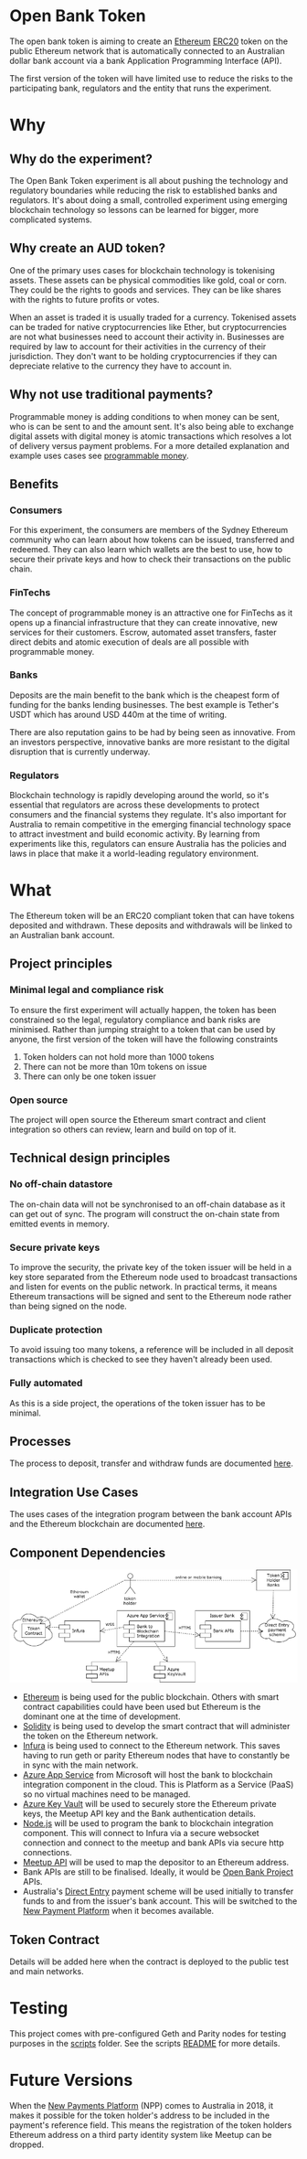 # Open Bank Token
The open bank token is aiming to create an [Ethereum](https://www.ethereum.org/) [ERC20](https://github.com/ethereum/EIPs/issues/20) token on the public Ethereum network that is automatically connected to an Australian dollar bank account via a bank Application Programming Interface (API).

The first version of the token will have limited use to reduce the risks to the participating bank, regulators and the entity that runs the experiment.

# Why
## Why do the experiment?
The Open Bank Token experiment is all about pushing the technology and regulatory boundaries while reducing the risk to established banks and regulators. It's about doing a small, controlled experiment using emerging blockchain technology so lessons can be learned for bigger, more complicated systems.

## Why create an AUD token?
One of the primary uses cases for blockchain technology is tokenising assets. These assets can be physical commodities like gold, coal or corn. They could be the rights to goods and services. They can be like shares with the rights to future profits or votes.

When an asset is traded it is usually traded for a currency. Tokenised assets can be traded for native cryptocurrencies like Ether, but cryptocurrencies are not what businesses need to account their activity in. Businesses are required by law to account for their activities in the currency of their jurisdiction. They don't want to be holding cryptocurrencies if they can depreciate relative to the currency they have to account in.

## Why not use traditional payments?
Programmable money is adding conditions to when money can be sent, who is can be sent to and the amount sent. It's also being able to exchange digital assets with digital money is atomic transactions which resolves a lot of delivery versus payment problems. For a more detailed explanation and example uses cases see [programmable money](https://github.com/naddison36/ethereum-programmable-money).

## Benefits
### Consumers
For this experiment, the consumers are members of the Sydney Ethereum community who can learn about how tokens can be issued, transferred and redeemed. They can also learn which wallets are the best to use, how to secure their private keys and how to check their transactions on the public chain.

### FinTechs
The concept of programmable money is an attractive one for FinTechs as it opens up a financial infrastructure that they can create innovative, new services for their customers. Escrow, automated asset transfers, faster direct debits and atomic execution of deals are all possible with programmable money. 

### Banks
Deposits are the main benefit to the bank which is the cheapest form of funding for the banks lending businesses. The best example is Tether's USDT which has around USD 440m at the time of writing.

There are also reputation gains to be had by being seen as innovative. From an investors perspective, innovative banks are more resistant to the digital disruption that is currently underway.

### Regulators
Blockchain technology is rapidly developing around the world, so it's essential that regulators are across these developments to protect consumers and the financial systems they regulate. It's also important for Australia to remain competitive in the emerging financial technology space to attract investment and build economic activity. By learning from experiments like this, regulators can ensure Australia has the policies and laws in place that make it a world-leading regulatory environment.

# What
The Ethereum token will be an ERC20 compliant token that can have tokens deposited and withdrawn. These deposits and withdrawals will be linked to an Australian bank account.

## Project principles

### Minimal legal and compliance risk
To ensure the first experiment will actually happen, the token has been constrained so the legal, regulatory compliance and bank risks are minimised. Rather than jumping straight to a token that can be used by anyone, the first version of the token will have the following constraints
1. Token holders can not hold more than 1000 tokens
2. There can not be more than 10m tokens on issue
3. There can only be one token issuer

### Open source
The project will open source the Ethereum smart contract and client integration so others can review, learn and build on top of it.

## Technical design principles

### No off-chain datastore
The on-chain data will not be synchronised to an off-chain database as it can get out of sync. The program will construct the on-chain state from emitted events in memory.

### Secure private keys
To improve the security, the private key of the token issuer will be held in a key store separated from the Ethereum node used to broadcast transactions and listen for events on the public network. In practical terms, it means Ethereum transactions will be signed and sent to the Ethereum node rather than being signed on the node.

### Duplicate protection
To avoid issuing too many tokens, a reference will be included in all deposit transactions which is checked to see they haven't already been used.

### Fully automated
As this is a side project, the operations of the token issuer has to be minimal. 

## Processes
The process to deposit, transfer and withdraw funds are documented [here](./processes.md).

## Integration Use Cases
The uses cases of the integration program between the bank account APIs and the Ethereum blockchain are documented [here](./integrationUseCases.md).

## Component Dependencies
![Component dependencies](./diagrams/dependencies.png "Component Dependencies")
* [Ethereum](https://ethereum.org/) is being used for the public blockchain. Others with smart contract capabilities could have been used but Ethereum is the dominant one at the time of development.
* [Solidity](http://solidity.readthedocs.io/en/develop/) is being used to develop the smart contract that will administer the token on the Ethereum network.
* [Infura](infura.io) is being used to connect to the Ethereum network. This saves having to run geth or parity Ethereum nodes that have to constantly be in sync with the main network.
* [Azure App Service](https://azure.microsoft.com/en-au/services/app-service/) from Microsoft will host the bank to blockchain integration component in the cloud. This is Platform as a Service (PaaS) so no virtual machines need to be managed.
* [Azure Key Vault](https://azure.microsoft.com/en-us/services/key-vault/) will be used to securely store the Ethereum private keys, the Meetup API key and the Bank authentication details.
* [Node.js](https://nodejs.org/en/) will be used to program the bank to blockchain integration component. This will connect to Infura via a secure websocket connection and connect to the meetup and bank APIs via secure http connections.
* [Meetup API](https://www.meetup.com/meetup_api/) will be used to map the depositor to an Ethereum address.
* Bank APIs are still to be finalised. Ideally, it would be [Open Bank Project](https://openbankproject.com/) APIs.
* Australia's [Direct Entry](http://www.apca.com.au/payment-systems/direct-entry) payment scheme will be used initially to transfer funds to and from the issuer's bank account. This will be switched to the [New Payment Platform](http://www.nppa.com.au/) when it becomes available.

## Token Contract
Details will be added here when the contract is deployed to the public test and main networks.

# Testing
This project comes with pre-configured Geth and Parity nodes for testing purposes in the [scripts](./scripts) folder. See the scripts [README](./scripts/README.md) for more details.

# Future Versions
When the [New Payments Platform](http://www.nppa.com.au/) (NPP) comes to Australia in 2018, it makes it possible for the token holder's address to be included in the payment's reference field. This means the registration of the token holders Ethereum address on a third party identity system like Meetup can be dropped.